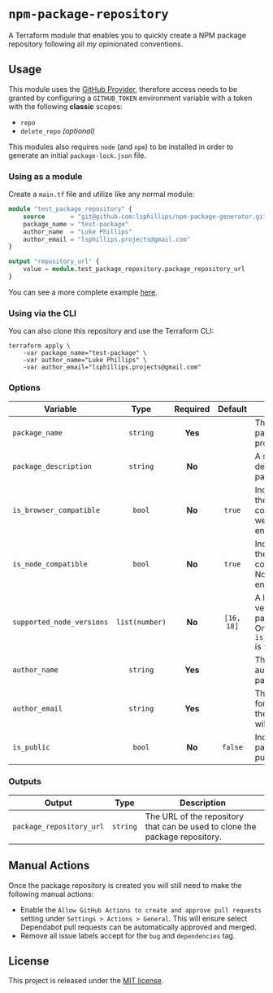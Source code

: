 # `npm-package-repository`

A Terraform module that enables you to quickly create a NPM package repository following all _my_ opinionated conventions.

## Usage

This module uses the [GitHub Provider](https://registry.terraform.io/providers/integrations/github/latest/docs), therefore access needs to be granted by configuring a `GITHUB_TOKEN` environment variable with a token with the following **classic** scopes:

- `repo`
- `delete_repo` _(optional)_

This modules also requires `node` (and `npm`) to be installed in order to generate an initial `package-lock.json` file.

### Using as a module

Create a `main.tf` file and utilize like any normal module:

``` tf
module "test_package_repository" {
    source       = "git@github.com:lsphillips/npm-package-generator.git"
    package_name = "test-package"
    author_name  = "Luke Phillips"
    author_email = "lsphillips.projects@gmail.com"
}

output "repository_url" {
    value = module.test_package_repository.package_repository_url
}
```

You can see a more complete example [here](example/test-package.tf).

### Using via the CLI

You can also clone this repository and use the Terraform CLI:

```
terraform apply \
    -var package_name="test-package" \
    -var author_name="Luke Phillips" \
    -var author_email="lsphillips.projects@gmail.com"
```

### Options

| Variable                  | Type           | Required | Default    | Description                                                                                             |
| ------------------------- | :------------: | :------: | :--------: | ------------------------------------------------------------------------------------------------------- |
| `package_name`            | `string`       | **Yes**  |            | The name of the package being produced.                                                                 |
| `package_description`     | `string`       | **No**   |            | A short description describing the package.                                                             |
| `is_browser_compatible`   | `bool`         | **No**   | `true`     | Indicates whether the package is compatible with a web browser environment.                             |
| `is_node_compatible`      | `bool`         | **No**   | `true`     | Indicates whether the package is compatible with a NodeJS environment.                                  |
| `supported_node_versions` | `list(number)` | **No**   | `[16, 18]` | A list of NodeJS versions that the package supports. Only applicable if `is_node_compatible` is `true`. |
| `author_name`             | `string`       | **Yes**  |            | The name of the author of the package.                                                                  |
| `author_email`            | `string`       | **Yes**  |            | The email address for the author of the package. This will be public!                                   |
| `is_public`               | `bool`         | **No**   | `false`    | Indicates if the package is to be public.                                                               |

### Outputs

| Output                   | Type     | Description                                                                 |
| ------------------------ | :------: | --------------------------------------------------------------------------- |
| `package_repository_url` | `string` | The URL of the repository that can be used to clone the package repository. |

## Manual Actions

Once the package repository is created you will still need to make the following manual actions:

- Enable the `Allow GitHub Actions to create and approve pull requests` setting under `Settings > Actions > General`. This will ensure select Dependabot pull requests can be automatically approved and merged.
- Remove all issue labels accept for the `bug` and `dependencies` tag.

## License

This project is released under the [MIT license](LICENSE.txt).
